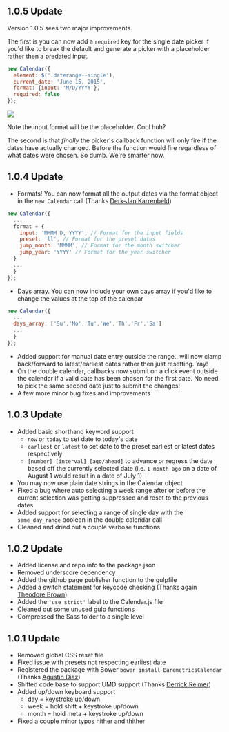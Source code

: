 ## 1.0.5 Update
Version 1.0.5 sees two major improvements.

The first is you can now add a `required` key for the single date picker if you'd like to break the default and generate a picker with a placeholder rather then a predated input.

```js
new Calendar({
  element: $('.daterange--single'),
  current_date: 'June 15, 2015',
  format: {input: 'M/D/YYYY'},
  required: false
});
```

![](http://tyler.link/dw0p/Screen%20Shot%202015-11-27%20at%202.36.06%20PM.png)

Note the input format will be the placeholder. Cool huh?

The second is that *finally* the picker's callback function will only fire if the dates have actually changed. Before the function would fire regardless of what dates were chosen. So dumb. We're smarter now.

## 1.0.4 Update
- Formats! You can now format all the output dates via the format object in the `new Calendar` call (Thanks [Derk-Jan Karrenbeld](https://github.com/SleeplessByte))
```js
new Calendar({
  ...
  format = {
    input: 'MMMM D, YYYY', // Format for the input fields
    preset: 'll', // Format for the preset dates
    jump_month: 'MMMM', // Format for the month switcher
    jump_year: 'YYYY' // Format for the year switcher
  }
  ...
  }
});
```
- Days array. You can now include your own days array if you'd like to change the values at the top of the calendar
```js
new Calendar({
  ...
  days_array: ['Su','Mo','Tu','We','Th','Fr','Sa']
  ...
  }
});
```
- Added support for manual date entry outside the range.. will now clamp back/forward to latest/earliest dates rather then just resetting. Yay!
- On the double calendar, callbacks now submit on a click event outside the calendar if a valid date has been chosen for the first date. No need to pick the same second date just to submit the changes!
- A few more minor bug fixes and improvements

## 1.0.3 Update

- Added basic shorthand keyword support
  - `now` or `today` to set date to today's date
  - `earliest` or `latest` to set date to the preset earliest or latest dates respectively
  - `[number] [interval] [ago/ahead]` to advance or regress the date based off the currently selected date (i.e. `1 month ago` on a date of August 1 would result in a date of July 1)
- You may now use plain date strings in the Calendar object
- Fixed a bug where auto selecting a week range after or before the current selection was getting suppressed and reset to the previous dates
- Added support for selecting a range of single day with the `same_day_range` boolean in the double calendar call
- Cleaned and dried out a couple verbose functions

## 1.0.2 Update

- Added license and repo info to the package.json
- Removed underscore dependency
- Added the github page publisher function to the gulpfile
- Added a switch statement for keycode checking (Thanks again [Theodore Brown](https://github.com/theodorejb))
- Added the `'use strict'` label to the Calendar.js file
- Cleaned out some unused gulp functions
- Compressed the Sass folder to a single level

## 1.0.1 Update

- Removed global CSS reset file
- Fixed issue with presets not respecting earliest date
- Registered the package with Bower `bower install BaremetricsCalendar` (Thanks [Agustin Diaz](https://github.com/HiroAgustin))
- Shifted code base to support UMD support (Thanks [Derrick Reimer](https://github.com/djreimer))
- Added up/down keyboard support
  - day = keystroke up/down
  - week = hold shift + keystroke up/down
  - month = hold meta + keystroke up/down
- Fixed a couple minor typos hither and thither
